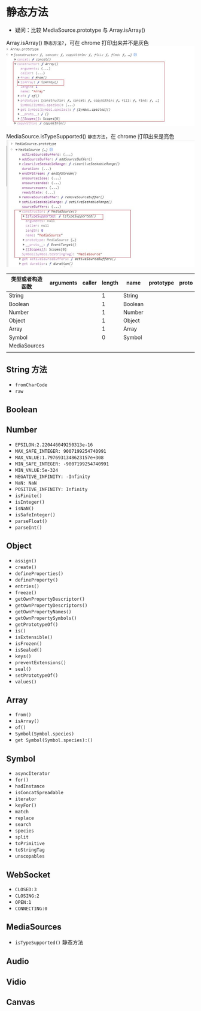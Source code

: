 [//]: # (TODO)

# 静态方法

- 疑问：比较 MediaSource.prototype 与 Array.isArray()

Array.isArray() `静态方法?`，可在 chrome 打印出来并不是灰色
![Array.isArray()](/images/isArray.jpg)

MediaSource.isTypeSupported() `静态方法`，在 chrome 打印出来是亮色
![MediaSource.isTypeSupported](/images/isTypeSupported.jpg)

| 类型或者构造函数     | arguments | caller | length | name    | prototype | **proto** | [[Scopes]] |
|--------------|-----------|--------|--------|---------|-----------|-----------|------------|
| String       |           |        | 1      | String  |           |           |            |
| Boolean      |           |        | 1      | Boolean |           |           |            |
| Number       |           |        | 1      | Number  |           |           |            |
| Object       |           |        | 1      | Object  |           |           |            |
| Array        |           |        | 1      | Array   |           |           |            |
| Symbol       |           |        | 0      | Symbol  |           |           |            |
| MediaSources |           |        |        |         |           |           |            |
|              |           |        |        |         |           |           |

## String 方法

- `fromCharCode`
- `raw`

## Boolean

## Number

- `EPSILON:2.220446049250313e-16`
- `MAX_SAFE_INTEGER: 9007199254740991`
- `MAX_VALUE:1.7976931348623157e+308`
- `MIN_SAFE_INTEGER: -9007199254740991`
- `MIN_VALUE:5e-324`
- `NEGATIVE_INFINITY: -Infinity`
- `NaN: NaN`
- `POSITIVE_INFINITY: Infinity`
- `isFinite()`
- `isInteger()`
- `isNaN()`
- `isSafeInteger()`
- `parseFloat()`
- `parseInt()`

## Object

- `assign()`
- `create()`
- `defineProperties()`
- `defineProperty()`
- `entries()`
- `freeze()`
- `getOwnPropertyDescriptor()`
- `getOwnPropertyDescriptors()`
- `getOwnPropertyNames()`
- `getOwnPropertySymbols()`
- `getPrototypeOf()`
- `is()`
- `isExtensible()`
- `isFrozen()`
- `isSealed()`
- `keys()`
- `preventExtensions()`
- `seal()`
- `setPrototypeOf()`
- `values()`

## Array

- `from()`
- `isArray()`
- `of()`
- `Symbol(Symbol.species)`
- `get Symbol(Symbol.species):()`

## Symbol

- `asyncIterator`
- `for()`
- `hadInstance`
- `isConcatSpreadable`
- `iterator`
- `keyFor()`
- `match`
- `replace`
- `search`
- `species`
- `split`
- `toPrimitive`
- `toStringTag`
- `unscopables`

## WebSocket

- `CLOSED:3`
- `CLOSING:2`
- `OPEN:1`
- `CONNECTING:0`

## MediaSources

- `isTypeSupported()` 静态方法

## Audio

## Vidio

## Canvas
